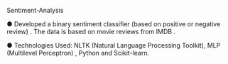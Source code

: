 Sentiment-Analysis

● Developed a binary sentiment classifier (based on
positive or negative review) . The data is based on
movie reviews from IMDB .

● Technologies Used: NLTK (Natural Language
Processing Toolkit), MLP (Multilevel
Perceptron) , Python and Scikit-learn.

